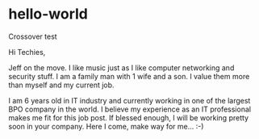 # hello-world
Crossover test

Hi Techies,

Jeff on the move. I like music just as I like computer networking and security stuff. I am a family man with 1 wife and a son. I value them more than myself and my current job. 

I am 6 years old in IT industry and currently working in one of the largest BPO company in the world. I believe my experience as an IT professional makes me fit for this job post. If blessed enough, I will be working pretty soon in your company. Here I come, make way for me... :-)
